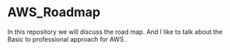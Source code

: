 # AWS_Roadmap
In this repository we will discuss the road map. And I like to talk about the Basic to professional approach for AWS .
